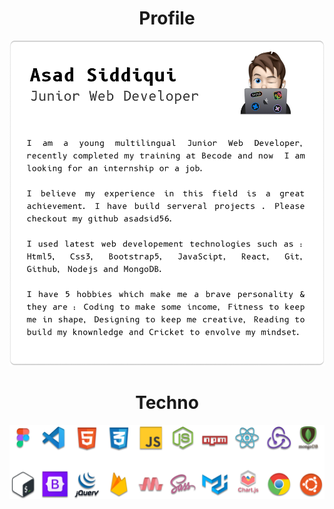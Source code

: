 

<h1 align="center"> Profile</h1>
  <img src="Title.png"/>


<h1 align="center"> Techno</h1>
  <img src="Techonology.png"/>



